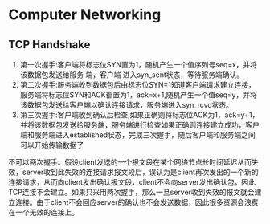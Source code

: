 # Computer Networking

## TCP Handshake

1. 第一次握手:客户端将标志位SYN置为1，随机产生一个值序列号seq=x，并将该数据包发送给服务 端，客户端
    进入syn_sent状态，等待服务端确认。
2. 第二次握手:服务端收到数据包后由标志位SYN=1知道客户端请求建立连接，服务端将标志位SYN和ACK都置为1，ack=x+1,随机产生一个值seq=y，并将该数据包发送给客户端以确认连接请求，服务端进入syn_rcvd状态。
3. 第三次握手:客户端收到确认后检查,如果正确则将标志位ACK为1，ack=y+1，并将该数据包发送给服务端，服务端进行检查如果正确则连接建立成功，客户端和服务端进入established状态，完成三次握手，随后客户端和服务端之间可以开始传输数据了

不可以两次握手。假设client发送的一个报文段在某个网络节点长时间延迟从而失效，server收到此失效的连接请求报文段后，误认为是client再次发出的一个新的连接请求，从而向client发出确认报文段，client不会向server发出确认包，因此TCP连接不会建立。如果只采用两次握手，那么一旦server收到失效的报文就会建立连接。由于client不会回应server的确认也不会发送数据，因此很多资源会浪费在一个无效的连接上。